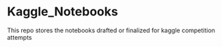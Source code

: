 # Kaggle_Notebooks
This repo stores the notebooks drafted or finalized for kaggle competition attempts
